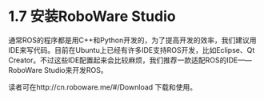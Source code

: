 # 1.7 安装RoboWare Studio

通常ROS的程序都是用C++和Python开发的，为了提高开发的效率，我们建议用IDE来写代码。目前在Ubuntu上已经有许多IDE支持ROS开发，比如Eclipse、Qt Creator。不过这些IDE配置起来会比较麻烦，我们推荐一款适配ROS的IDE——RoboWare Studio来开发ROS。

读者可在http://cn.roboware.me/#/Download 下载和使用。